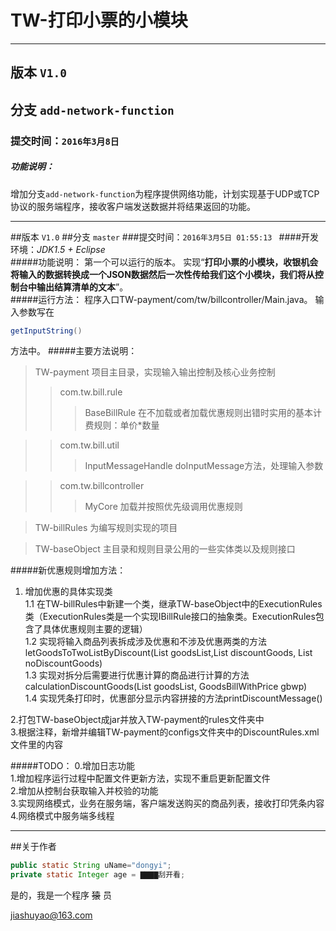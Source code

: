 # TW-打印小票的小模块
---
## 版本 `V1.0` 
## 分支 `add-network-function`
### 提交时间：`2016年3月8日`
##### 功能说明：

增加分支`add-network-function`为程序提供网络功能，计划实现基于UDP或TCP协议的服务端程序，接收客户端发送数据并将结果返回的功能。

---
##版本 `V1.0`
##分支 `master`
###提交时间：`2016年3月5日 01:55:13 `
####开发环境：<i>JDK1.5 + Eclipse</i><br/>
#####功能说明：
第一个可以运行的版本。 实现“<b>打印小票的小模块，收银机会将输入的数据转换成一个JSON数据然后一次性传给我们这个小模块，我们将从控制台中输出结算清单的文本</b>”。<br/>
#####运行方法：
程序入口TW-payment/com/tw/billcontroller/Main.java。 输入参数写在
```java
getInputString()
```
方法中。
#####主要方法说明：
>TW-payment 项目主目录，实现输入输出控制及核心业务控制
>>com.tw.bill.rule
>>>BaseBillRule 在不加载或者加载优惠规则出错时实用的基本计费规则：单价*数量

>>com.tw.bill.util
>>>InputMessageHandle doInputMessage方法，处理输入参数

>>com.tw.billcontroller
>>>MyCore 加载并按照优先级调用优惠规则

>TW-billRules   为编写规则实现的项目

>TW-baseObject  主目录和规则目录公用的一些实体类以及规则接口

#####新优惠规则增加方法：
1. 增加优惠的具体实现类<br/>
1.1 在TW-billRules中新建一个类，继承TW-baseObject中的ExecutionRules类（ExecutionRules类是一个实现IBillRule接口的抽象类。ExecutionRules包含了具体优惠规则主要的逻辑） <br/>
1.2 实现将输入商品列表拆成涉及优惠和不涉及优惠两类的方法letGoodsToTwoListByDiscount(List goodsList,List discountGoods, List noDiscountGoods)<br/>
1.3 实现对拆分后需要进行优惠计算的商品进行计算的方法calculationDiscountGoods(List goodsList, GoodsBillWithPrice gbwp) <br/>
1.4 实现凭条打印时，优惠部分显示内容拼接的方法printDiscountMessage()<br/>

2.打包TW-baseObject成jar并放入TW-payment的rules文件夹中<br/>
3.根据注释，新增并编辑TW-payment的configs文件夹中的DiscountRules.xml文件里的内容

#####TODO： 
0.增加日志功能<br/>
1.增加程序运行过程中配置文件更新方法，实现不重启更新配置文件<br/>
2.增加从控制台获取输入并校验的功能<br/>
3.实现网络模式，业务在服务端，客户端发送购买的商品列表，接收打印凭条内容<br/>
4.网络模式中服务端多线程<br/>

---

##关于作者
```java
public static String uName="dongyi";
private static Integer age = ▇▇▇▇刮开看;
```
是的，我是一个程序
~~猿~~
员<br/>

<jiashuyao@163.com>
